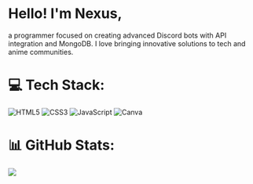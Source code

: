 #   Hello! I'm Nexus, 
  a programmer focused on creating advanced Discord bots with API integration and MongoDB. I love bringing innovative solutions to tech and anime communities.
# 💻 Tech Stack:
![HTML5](https://img.shields.io/badge/html5-%23E34F26.svg?style=for-the-badge&logo=html5&logoColor=white) ![CSS3](https://img.shields.io/badge/css3-%231572B6.svg?style=for-the-badge&logo=css3&logoColor=white) ![JavaScript](https://img.shields.io/badge/javascript-%23323330.svg?style=for-the-badge&logo=javascript&logoColor=%23F7DF1E) ![Canva](https://img.shields.io/badge/Canva-%2300C4CC.svg?style=for-the-badge&logo=Canva&logoColor=white)
# 📊 GitHub Stats:
![](https://github-readme-stats.vercel.app/api?username=nexeuss&theme=tokyonight&hide_border=false&include_all_commits=true&count_private=true)<br/>
 

<!-- Proudly created with GPRM ( https://gprm.itsvg.in ) -->
  
